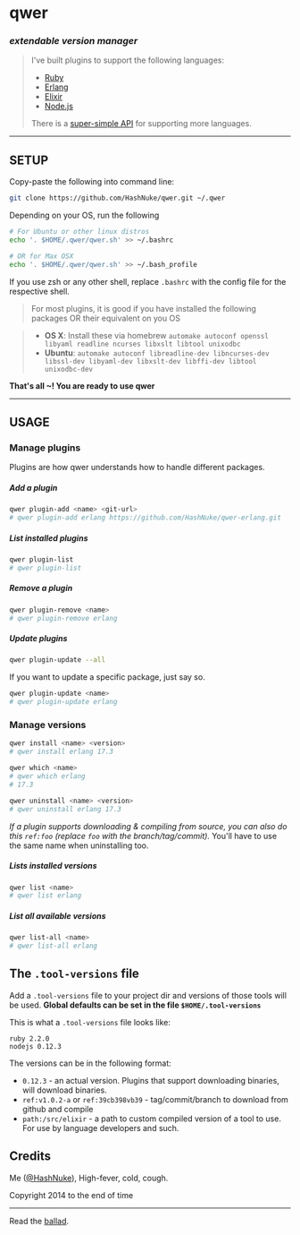 # qwer
### _extendable version manager_

> I've built plugins to support the following languages:
> * [Ruby](https://github.com/HashNuke/qwer-ruby)
> * [Erlang](https://github.com/HashNuke/qwer-erlang)
> * [Elixir](https://github.com/HashNuke/qwer-elixir)
> * [Node.js](https://github.com/HashNuke/qwer-nodejs)
>
> There is a [super-simple API](https://github.com/HashNuke/qwer/blob/master/docs/creating-plugins.md) for supporting more languages.

---

## SETUP

Copy-paste the following into command line:

```bash
git clone https://github.com/HashNuke/qwer.git ~/.qwer

```

Depending on your OS, run the following
```bash
# For Ubuntu or other linux distros
echo '. $HOME/.qwer/qwer.sh' >> ~/.bashrc

# OR for Max OSX
echo '. $HOME/.qwer/qwer.sh' >> ~/.bash_profile
```

If you use zsh or any other shell, replace `.bashrc` with the config file for the respective shell.

> For most plugins, it is good if you have installed the following packages OR their equivalent on you OS

> * **OS X**: Install these via homebrew `automake autoconf openssl libyaml readline ncurses libxslt libtool unixodbc`
> * **Ubuntu**: `automake autoconf libreadline-dev libncurses-dev libssl-dev libyaml-dev libxslt-dev libffi-dev libtool unixodbc-dev`

**That's all ~! You are ready to use qwer**

-----------------------

## USAGE

### Manage plugins

Plugins are how qwer understands how to handle different packages.


##### Add a plugin

```bash
qwer plugin-add <name> <git-url>
# qwer plugin-add erlang https://github.com/HashNuke/qwer-erlang.git
```

##### List installed plugins

```bash
qwer plugin-list
# qwer plugin-list
```

##### Remove a plugin

```bash
qwer plugin-remove <name>
# qwer plugin-remove erlang
```


##### Update plugins

```bash
qwer plugin-update --all
```

If you want to update a specific package, just say so.

```bash
qwer plugin-update <name>
# qwer plugin-update erlang
```

### Manage versions

```bash
qwer install <name> <version>
# qwer install erlang 17.3

qwer which <name>
# qwer which erlang
# 17.3

qwer uninstall <name> <version>
# qwer uninstall erlang 17.3
```

*If a plugin supports downloading & compiling from source, you can also do this `ref:foo` (replace `foo` with the branch/tag/commit).* You'll have to use the same name when uninstalling too.

##### Lists installed versions

```bash
qwer list <name>
# qwer list erlang
```

##### List all available versions

```bash
qwer list-all <name>
# qwer list-all erlang
```

## The `.tool-versions` file

Add a `.tool-versions` file to your project dir and versions of those tools will be used.
**Global defaults can be set in the file `$HOME/.tool-versions`**

This is what a `.tool-versions` file looks like:

```
ruby 2.2.0
nodejs 0.12.3
```

The versions can be in the following format:

* `0.12.3` - an actual version. Plugins that support downloading binaries, will download binaries.
* `ref:v1.0.2-a` or `ref:39cb398vb39` - tag/commit/branch to download from github and compile
* `path:/src/elixir` - a path to custom compiled version of a tool to use. For use by language developers and such.

## Credits

Me ([@HashNuke](http://github.com/HashNuke)), High-fever, cold, cough.

Copyright 2014 to the end of time

-------

Read the [ballad](https://github.com/HashNuke/qwer/blob/master/ballad-of-qwer.md).
